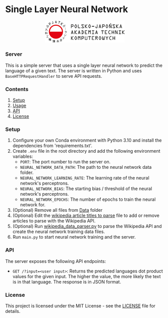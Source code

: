 # Single Layer Neural Network

<div align="center">

<img src="../static/pjatk_logo.png" width="50%"></img>

</div>

### Server

This is a simple server that uses a single layer neural network to predict the language of a given text. The server is written in Python and uses `BaseHTTPRequestHandler` to serve API requests.

### Contents

1. [Setup](#setup)
2. [Usage](#usage)
3. [API](#api)
4. [License](#license)

### Setup

1. Configure your own Conda environment with Python 3.10 and install the dependencies from 'requirements.txt'.
2. Create `.env` file in the root directory and add the following environment variables:
   - `PORT`: The port number to run the server on.
   - `NEURAL_NETWORK_DATA_PATH`: The path to the neural network data folder.
   - `NEURAL_NETWORK_LEARNING_RATE`: The learning rate of the neural network's perceptrons.
   - `NEURAL_NETWORK_BIAS`: The starting bias / threshold of the neural network's perceptrons.
   - `NEURAL_NETWORK_EPOCHS`: The number of epochs to train the neural network for.
3. (Optional) Remove all files from [Data](data) folder
4. (Optional) Edit the [wikipedia article titles to parse](wikipedia_articles_titles_to_parse.json) file to add or remove articles to parse with the Wikipedia API.
5. (Optional) Run [wikipedia_data_parser.py](wikipedia_data_parser.py) to parse the Wikipedia API and create the neural network training data files.
6. Run `main.py` to start neural network training and the server.

### API

The server exposes the following API endpoints:

- `GET /?input=<user input>`: Returns the predicted languages dot product values for the given input. The higher the value, the more likely the text is in that language. The response is in JSON format.

### License

This project is licensed under the MIT License - see the [LICENSE](LICENSE) file for details.
